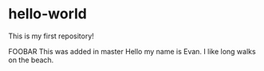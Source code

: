 # hello-world
This is my first repository!

FOOBAR
This was added in master
Hello my name is Evan. 
I like long walks on the beach.
